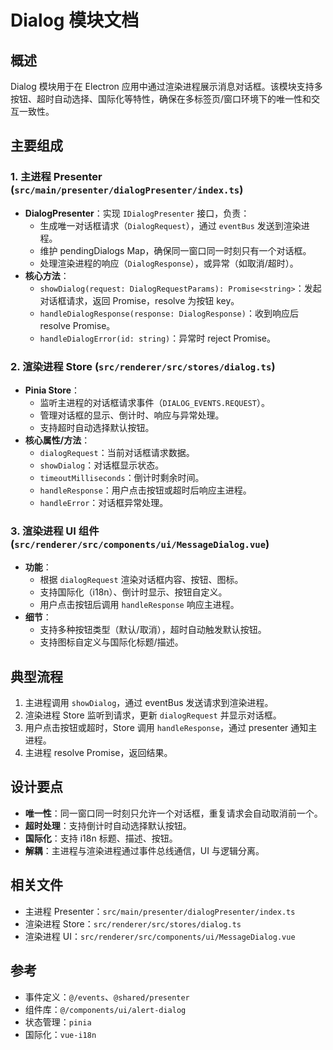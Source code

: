 # Dialog 模块文档

## 概述
Dialog 模块用于在 Electron 应用中通过渲染进程展示消息对话框。该模块支持多按钮、超时自动选择、国际化等特性，确保在多标签页/窗口环境下的唯一性和交互一致性。

## 主要组成

### 1. 主进程 Presenter (`src/main/presenter/dialogPresenter/index.ts`)
- **DialogPresenter**：实现 `IDialogPresenter` 接口，负责：
  - 生成唯一对话框请求（`DialogRequest`），通过 `eventBus` 发送到渲染进程。
  - 维护 pendingDialogs Map，确保同一窗口同一时刻只有一个对话框。
  - 处理渲染进程的响应（`DialogResponse`），或异常（如取消/超时）。
- **核心方法**：
  - `showDialog(request: DialogRequestParams): Promise<string>`：发起对话框请求，返回 Promise，resolve 为按钮 key。
  - `handleDialogResponse(response: DialogResponse)`：收到响应后 resolve Promise。
  - `handleDialogError(id: string)`：异常时 reject Promise。

### 2. 渲染进程 Store (`src/renderer/src/stores/dialog.ts`)
- **Pinia Store**：
  - 监听主进程的对话框请求事件（`DIALOG_EVENTS.REQUEST`）。
  - 管理对话框的显示、倒计时、响应与异常处理。
  - 支持超时自动选择默认按钮。
- **核心属性/方法**：
  - `dialogRequest`：当前对话框请求数据。
  - `showDialog`：对话框显示状态。
  - `timeoutMilliseconds`：倒计时剩余时间。
  - `handleResponse`：用户点击按钮或超时后响应主进程。
  - `handleError`：对话框异常处理。

### 3. 渲染进程 UI 组件 (`src/renderer/src/components/ui/MessageDialog.vue`)
- **功能**：
  - 根据 `dialogRequest` 渲染对话框内容、按钮、图标。
  - 支持国际化（i18n）、倒计时显示、按钮自定义。
  - 用户点击按钮后调用 `handleResponse` 响应主进程。
- **细节**：
  - 支持多种按钮类型（默认/取消），超时自动触发默认按钮。
  - 支持图标自定义与国际化标题/描述。

## 典型流程
1. 主进程调用 `showDialog`，通过 eventBus 发送请求到渲染进程。
2. 渲染进程 Store 监听到请求，更新 `dialogRequest` 并显示对话框。
3. 用户点击按钮或超时，Store 调用 `handleResponse`，通过 presenter 通知主进程。
4. 主进程 resolve Promise，返回结果。

## 设计要点
- **唯一性**：同一窗口同一时刻只允许一个对话框，重复请求会自动取消前一个。
- **超时处理**：支持倒计时自动选择默认按钮。
- **国际化**：支持 i18n 标题、描述、按钮。
- **解耦**：主进程与渲染进程通过事件总线通信，UI 与逻辑分离。

## 相关文件
- 主进程 Presenter：`src/main/presenter/dialogPresenter/index.ts`
- 渲染进程 Store：`src/renderer/src/stores/dialog.ts`
- 渲染进程 UI：`src/renderer/src/components/ui/MessageDialog.vue`

## 参考
- 事件定义：`@/events`、`@shared/presenter`
- 组件库：`@/components/ui/alert-dialog`
- 状态管理：`pinia`
- 国际化：`vue-i18n`
